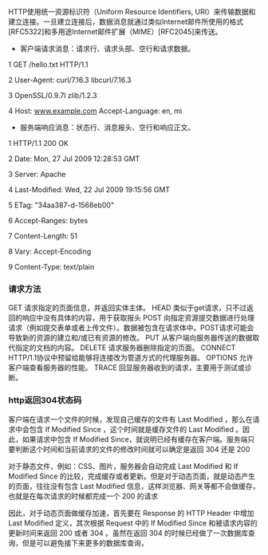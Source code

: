
HTTP使用统一资源标识符（Uniform Resource Identifiers, URI）来传输数据和建立连接。一旦建立连接后，数据消息就通过类似Internet邮件所使用的格式[RFC5322]和多用途Internet邮件扩展（MIME）[RFC2045]来传送。

- 客户端请求消息：请求行、请求头部、空行和请求数据。

1         GET /hello.txt HTTP/1.1        

2        User-Agent: curl/7.16.3 libcurl/7.16.3    

3        OpenSSL/0.9.7l zlib/1.2.3   

4        Host: www.example.com Accept-Language: en, mi

                   
- 服务端响应消息：状态行、消息报头、空行和响应正文。

1        HTTP/1.1 200 OK  

2        Date: Mon, 27 Jul 2009 12:28:53 GMT

3        Server: Apache 

4        Last-Modified: Wed, 22 Jul 2009 19:15:56 GMT

5        ETag: "34aa387-d-1568eb00"

6        Accept-Ranges: bytes

7        Content-Length: 51

8        Vary: Accept-Encoding

9        Content-Type: text/plain

### 请求方法
GET     请求指定的页面信息，并返回实体主体。
HEAD    类似于get请求，只不过返回的响应中没有具体的内容，用于获取报头
POST    向指定资源提交数据进行处理请求（例如提交表单或者上传文件）。数据被包含在请求体中。POST请求可能会导致新的资源的建立和/或已有资源的修改。
PUT     从客户端向服务器传送的数据取代指定的文档的内容。
DELETE  请求服务器删除指定的页面。
CONNECT HTTP/1.1协议中预留给能够将连接改为管道方式的代理服务器。
OPTIONS 允许客户端查看服务器的性能。
TRACE   回显服务器收到的请求，主要用于测试或诊断。


### http返回304状态码

客户端在请求一个文件的时候，发现自己缓存的文件有 Last Modified ，那么在请求中会包含 If Modified Since ，这个时间就是缓存文件的 Last Modified 。因此，如果请求中包含 If Modified Since，就说明已经有缓存在客户端。服务端只要判断这个时间和当前请求的文件的修改时间就可以确定是返回 304 还是 200 

对于静态文件，例如：CSS、图片，服务器会自动完成 Last Modified 和 If Modified Since 的比较，完成缓存或者更新。但是对于动态页面，就是动态产生的页面，往往没有包含 Last Modified 信息，这样浏览器、网关等都不会做缓存，也就是在每次请求的时候都完成一个 200 的请求

因此，对于动态页面做缓存加速，首先要在 Response 的 HTTP Header 中增加 Last Modified 定义，其次根据 Request 中的 If Modified Since 和被请求内容的更新时间来返回 200 或者 304 。虽然在返回 304 的时候已经做了一次数据库查询，但是可以避免接下来更多的数据库查询，
                         

                           

                          

                           

                           

                           

                           

                           

                    